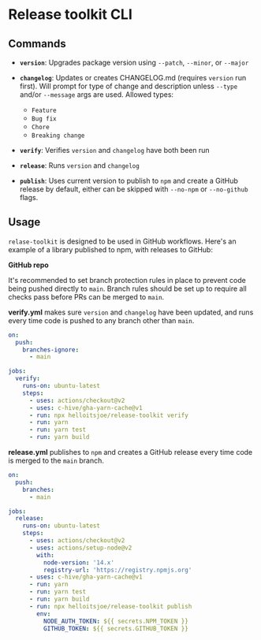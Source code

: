 # Release toolkit CLI

## Commands

- **`version`**: Upgrades package version using `--patch`, `--minor`, or `--major`

- **`changelog`**: Updates or creates CHANGELOG.md (requires `version` run first).
  Will prompt for type of change and description unless `--type` and/or
  `--message` args are used. Allowed types:

  - `Feature`
  - `Bug fix`
  - `Chore`
  - `Breaking change`

- **`verify`**: Verifies `version` and `changelog` have both been run

- **`release`**: Runs `version` and `changelog`

- **`publish`**: Uses current version to publish to `npm` and create a GitHub
  release by default, either can be skipped with `--no-npm` or `--no-github`
  flags.

## Usage

`relase-toolkit` is designed to be used in GitHub workflows. Here's an example
of a library published to npm, with releases to GitHub:

**GitHub repo**

It's recommended to set branch protection rules in place to prevent code being
pushed directly to `main`. Branch rules should be set up to require all checks
pass before PRs can be merged to `main`.

**verify.yml** makes sure `version` and `changelog` have been updated, and runs
every time code is pushed to any branch other than `main`.

```yml
on:
  push:
    branches-ignore:
      - main

jobs:
  verify:
    runs-on: ubuntu-latest
    steps:
      - uses: actions/checkout@v2
      - uses: c-hive/gha-yarn-cache@v1
      - run: npx helloitsjoe/release-toolkit verify
      - run: yarn
      - run: yarn test
      - run: yarn build
```

**release.yml** publishes to `npm` and creates a GitHub release every time code
is merged to the `main` branch.

```yml
on:
  push:
    branches:
      - main

jobs:
  release:
    runs-on: ubuntu-latest
    steps:
      - uses: actions/checkout@v2
      - uses: actions/setup-node@v2
        with:
          node-version: '14.x'
          registry-url: 'https://registry.npmjs.org'
      - uses: c-hive/gha-yarn-cache@v1
      - run: yarn
      - run: yarn test
      - run: yarn build
      - run: npx helloitsjoe/release-toolkit publish
        env:
          NODE_AUTH_TOKEN: ${{ secrets.NPM_TOKEN }}
          GITHUB_TOKEN: ${{ secrets.GITHUB_TOKEN }}
```
